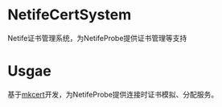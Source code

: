 # NetifeCertSystem
Netife证书管理系统，为NetifeProbe提供证书管理等支持
# Usgae  
基于[mkcert](https://github.com/FiloSottile/mkcert)开发，为NetifeProbe提供连接时证书模拟、分配服务。  
